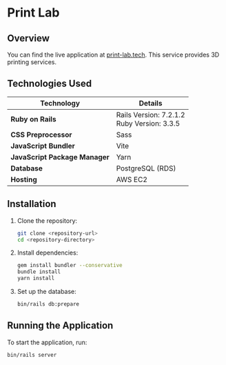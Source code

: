 # Print Lab

## Overview
You can find the live application at [print-lab.tech](https://print-lab.tech/). This service provides 3D printing services.

## Technologies Used
| Technology                | Details          |
|---------------------------|------------------|
| **Ruby on Rails**         | Rails Version: 7.2.1.2<br>Ruby Version: 3.3.5 |
| **CSS Preprocessor**      | Sass             |
| **JavaScript Bundler**    | Vite             |
| **JavaScript Package Manager** | Yarn        |
| **Database**              | PostgreSQL (RDS) |
| **Hosting**               | AWS EC2          |


## Installation
1. Clone the repository:
    ```sh
    git clone <repository-url>
    cd <repository-directory>
    ```

2. Install dependencies:
    ```sh
    gem install bundler --conservative
    bundle install
    yarn install
    ```

3. Set up the database:
    ```sh
    bin/rails db:prepare
    ```

## Running the Application
To start the application, run:
```sh
bin/rails server
```
